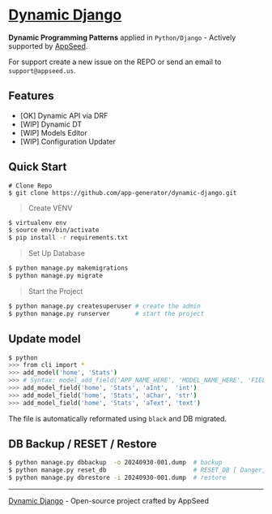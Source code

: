 # [Dynamic Django](https://github.com/app-generator/dynamic-django)

**Dynamic Programming Patterns** applied in `Python/Django` - Actively supported by [AppSeed](https://appseed.us/). 

For support create a new issue on the REPO or send an email to `support@appseed.us`.  

## Features 

- [OK] Dynamic API via DRF
- [WIP] Dynamic DT
- [WIP] Models Editor
- [WIP] Configuration Updater       

## Quick Start

```
# Clone Repo
$ git clone https://github.com/app-generator/dynamic-django.git
```

> Create VENV

```bash
$ virtualenv env
$ source env/bin/activate
$ pip install -r requirements.txt
```

> Set Up Database

```bash
$ python manage.py makemigrations
$ python manage.py migrate
```

> Start the Project

```bash
$ python manage.py createsuperuser # create the admin
$ python manage.py runserver       # start the project
```

## Update model 

```bash
$ python
>>> from cli import *
>>> add_model('home', 'Stats')
>>> # Syntax: model_add_field('APP_NAME_HERE', 'MODEL_NAME_HERE', 'FIELD_NAME',  'FIELD_TYPE') 
>>> add_model_field('home', 'Stats', 'aInt',  'int') 
>>> add_model_field('home', 'Stats', 'aChar', 'str')
>>> add_model_field('home', 'Stats', 'aText', 'text')
```

The file is automatically reformated using `black` and DB migrated.

## DB Backup / RESET / Restore

```bash
$ python manage.py dbbackup  -o 20240930-001.dump  # backup 
$ python manage.py reset_db                        # RESET_DB [ Danger, all tables wipped ]
$ python manage.py dbrestore -i 20240930-001.dump  # restore 
```

---
[Dynamic Django](https://github.com/app-generator/dynamic-django) - Open-source project crafted by AppSeed 
